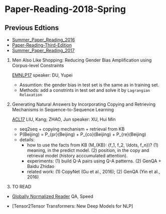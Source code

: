 # Paper-Reading-2018-Spring

## Previous Edtions

- [Summer_Paper_Reading_2016](https://github.com/rgtjf/Summer_Paper_Reading_2016)
- [Paper-Reading-Third-Edition](https://github.com/rgtjf/Paper-Reading-Third-Edition)
- [Summer_Paper_Reading_2017](https://github.com/rgtjf/Summer_Paper_Reading_2017)

1. Men Also Like Shopping: Reducing Gender Bias Amplification using Corpus-level Constraints

   [EMNLP17](http://aclweb.org/anthology/D/D17/D17-1323.pdf) speaker: DU, Yupei
   - Assumtion: the gender bias in test set is the same as in training set.
   - Methods: add a constrints in test set and solve it by ``Lagrangian Relaxation``

2. Generating Natural Answers by Incorporating Copying and Retrieving Mechanisms in Sequence-to-Sequence Learning

   [ACL17](http://aclweb.org/anthology/P/P17/P17-1019.pdf) LIU, Kang; ZHAO, Jun  speaker: XU, Hui Min
   - seq2seq + copying mechanism + retrieval from KB
   - P(Beijing) = P_{pr}(Beijing) + P_{co}(Beijing) + P_{re}(Beijing)
   - details:
     - how to use the facts from KB (M_{KB}: \{f_1, f_2, \ldots, f_n\})? (1) meaning, in the predict model. (2) position, in the copy and retrieval model (history acccumulated attention).
     - experiments: (1) build Q-A pairs using Q-A patterns. (2) GenQA + Baidu Zhidao
     - related work: (1) CopyNet (Gu et al., 2016); (2) GenQA (Yin et al., 2016)

3. TO READ

-  [Globally Normalized Reader](https://arxiv.org/pdf/1709.02828.pdf)
   QA, Speed
   
-  [Tensor2Tensor Transformers: New Deep Models for NLP]

